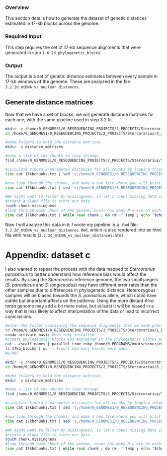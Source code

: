 ### Overview
This section details how to generate the dataset of genetic distances estimated in 17-kb blocks across the genome.  

### Required Input
This step requires the set of 17-kb sequence alignments that were generated in step `1.6.2d_phylogenetic_blocks`.  

### Output
The output is a set of genetic distance estimates between every sample in 17-kb windows of the genome. These are analyzed in the file `3.2.2d_mtDNA_vs_nuclear_distances`.    

## Generate distance matrices

Now that we have a set of blocks, we will generate distance matrices for each one, with the same pipeline used in step 3.2.1c.  
```bash
mkdir -p /home/0_GENOMES1/0_RESEQUENCING_PROJECTS/2_PROJECTS/Stercorarius/3_introgression/3.2.2d_mtDNA_vs_nuclear_distances/17kb_blocks
cd /home/0_GENOMES1/0_RESEQUENCING_PROJECTS/2_PROJECTS/Stercorarius/3_introgression/3.2.2d_mtDNA_vs_nuclear_distances/17kb_blocks

#make folders to hold the distance matrices
mkdir -p distance_matrices

#make a list of the chunks to loop through
find /home/0_GENOMES1/0_RESEQUENCING_PROJECTS/2_PROJECTS/Stercorarius/1_Data/1.6.2d_phylogenetic_blocks/strict/17kb_blocks/ | tail -n +2 > 17kbchunks.txt #removes the first line because it is just the directory name

#calculate Kimura 2-parameter distances for all chunks by looping through the list of chunks. Make sure the name of the chunk is in the output name
time cat 17kbchunks.txt | sed 's;/home/0_GENOMES1/0_RESEQUENCING_PROJECTS/2_PROJECTS/Stercorarius/1_Data/1.6.2d_phylogenetic_blocks/strict/17kb_blocks/;;g' | parallel --jobs 29 /home/0_PROGRAMS/EMBOSS-6.6.0/bin/distmat -sequence /home/0_GENOMES1/0_RESEQUENCING_PROJECTS/2_PROJECTS/Stercorarius/1_Data/1.6.2d_phylogenetic_blocks/strict/17kb_blocks/{1} -nucmethod 2 -stdout -outfile distance_matrices/{1}.distmat

#now loop through the chunks, and make a new file where you will print the name of each chunk folllowed by their distance matrix (just the 17 lines (I have 17 samples) after the first sample, which in my case is ANSK7 (but the N is turned into '-')). I am doing this in serial so that I can control the order in which each chunk finishes, even though it is slower.
time cat 17kbchunks.txt | sed 's;/home/0_GENOMES1/0_RESEQUENCING_PROJECTS/2_PROJECTS/Stercorarius/1_Data/1.6.2d_phylogenetic_blocks/strict/17kb_blocks/;;g' | while read chunk ; do printf "$chunk" >> 17kbwindows.distmat ; cat distance_matrices/"$chunk".distmat | grep -A 16 "Alca" | paste -s -d ' ' >> 17kbwindows.distmat ; done

#We might want to filter by missingness, so let's count missing data in each window.
#create a blank file to store our data
touch chunk.missingness
#loop through each chunk of the genome, count how many N's are on each line, and record this. All samples must be in the same order in all nexus files for this to work!
time cat 17kbchunks.txt | while read chunk ; do rm -f temp ; echo "$chunk" >> temp ; tail -n +6 "$chunk" | head -n -2 | tr -d -c '\-\n' | awk '{ print length; }' >> temp ; paste temp chunk.missingness > temp3 && mv temp3 chunk.missingness ; done #76m
```

Now I will analyze this data in `R`; I wrote my pipeline in a `.Rmd` file: `3.2.2d_mtDNA_vs_nuclear_distances.Rmd`, which is also rendered into an html file with results (`3.2.2d_mtDNA_vs_nuclear_distances.html`.  







# Appendix: dataset c

I also wanted to repeat the process with the data mapped to *Stercorarius parasiticus* to better understand how reference bias would affect the results. By using the *Stercorarius* reference genome, the two small jaegers (*S. parasiticus* and *S. longicaudus*) may have different error rates than the other samples due to differences in phylogenetic distance. Heterozygous samples will be biased towards the *S. parasiticus* allele, which could have subtle but important affects on the patterns. Using the more distant *Alca torda* genome may add a bit more noise, but at least it will be biased in a way that is less likely to affect interpretation of the data or lead to incorrect comclusions.  

```bash
#enter the folder containing the sequence alignments that we made previously
cd /home/0_GENOMES1/0_RESEQUENCING_PROJECTS/2_PROJECTS/Stercorarius/1_Data/1.6.2c_phylogenetic_blocks/strict
conda activate basic #has ruby installed
#create phylogenetic blocks (as explained in the Phylogenetic Blocks page of this repository). Takes up to 2m45 per scaffold.
cat ../scaff_names | parallel time ruby /home/0_PROGRAMS/mmatschiner/extract_blocks.rb {1}.noN.fa 17kb_blocks 16707 0.2
ls 17kb_blocks | wc -l #count how many blocks were made
#67407

mkdir -p /home/0_GENOMES1/0_RESEQUENCING_PROJECTS/2_PROJECTS/Stercorarius/3_introgression/3.2c_D3_distancematrix/17kb_blocks
cd /home/0_GENOMES1/0_RESEQUENCING_PROJECTS/2_PROJECTS/Stercorarius/3_introgression/3.2c_D3_distancematrix/17kb_blocks

#make folders to hold the distance matrices
mkdir -p distance_matrices

#make a list of the chunks to loop through
find /home/0_GENOMES1/0_RESEQUENCING_PROJECTS/2_PROJECTS/Stercorarius/1_Data/1.6.2c_phylogenetic_blocks/strict/17kb_blocks/ | tail -n +2 > 17kbchunks.txt #removes the first line because it is just the directory name

#calculate Kimura 2-parameter distances for all chunks by looping through the list of chunks. Make sure the name of the chunk is in the output name
time cat 17kbchunks.txt | sed 's;/home/0_GENOMES1/0_RESEQUENCING_PROJECTS/2_PROJECTS/Stercorarius/1_Data/1.6.2c_phylogenetic_blocks/strict/17kb_blocks/;;g' | parallel --jobs 29 /home/0_PROGRAMS/EMBOSS-6.6.0/bin/distmat -sequence /home/0_GENOMES1/0_RESEQUENCING_PROJECTS/2_PROJECTS/Stercorarius/1_Data/1.6.2c_phylogenetic_blocks/strict/17kb_blocks/{1} -nucmethod 2 -stdout -outfile distance_matrices/{1}.distmat

#now loop through the chunks, and make a new file where you will print the name of each chunk folllowed by their distance matrix (just the 17 lines (I have 17 samples) after the first sample, which in my case is ANSK7 (but the N is turned into '-')). I am doing this in serial so that I can control the order in which each chunk finishes, even though it is slower.
time cat 17kbchunks.txt | sed 's;/home/0_GENOMES1/0_RESEQUENCING_PROJECTS/2_PROJECTS/Stercorarius/1_Data/1.6.2c_phylogenetic_blocks/strict/17kb_blocks/;;g' | while read chunk ; do printf "$chunk" >> 17kbwindows.distmat ; cat distance_matrices/"$chunk".distmat | grep -A 16 "Alca" | paste -s -d ' ' >> 17kbwindows.distmat ; done

#We might want to filter by missingness, so let's count missing data in each window.
#create a blank file to store our data
touch chunk.missingness
#loop through each chunk of the genome, count how many N's are on each line, and record this. All samples must be in the same order in all nexus files for this to work!
time cat 17kbchunks.txt | while read chunk ; do rm -f temp ; echo "$chunk" >> temp ; tail -n +6 "$chunk" | head -n -2 | tr -d -c '\-\n' | awk '{ print length; }' >> temp ; paste temp chunk.missingness > temp3 && mv temp3 chunk.missingness ; done #76m
```
